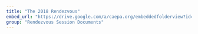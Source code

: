 ```yaml
---
title: "The 2018 Rendezvous"
embed_url: "https://drive.google.com/a/caepa.org/embeddedfolderview?id=0B0aYPMWNnNeSfkFFNnhveC1hWFRCdXczclVteVh6QlJ4V01heGFsclNPT1pPYzFSQkFHMVk#grid"
group: "Rendezvous Session Documents"
---
```

